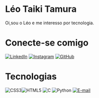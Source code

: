 
# Léo Taiki Tamura
Oi,sou o Léo e me interesso por tecnologia.

# Conecte-se comigo
[![LinkedIn](https://img.shields.io/badge/LinkedIn-000?style=for-the-badge&logo=linkedin&logoColor=0E76A8)](https://www.linkedin.com/in/l%C3%A9o-tamura-77740b2ba/) 
[![Instagram](https://img.shields.io/badge/Instagram-000?style=for-the-badge&logo=instagram)](https://www.instagram.com/taikileo/)
[![GitHub](https://img.shields.io/badge/GitHbt-000?style=for-the-badge&logo=github&logoColor=white)](https://github.com/Leopatito)
# Tecnologias
![CSS3](https://img.shields.io/badge/CSS3-000?style=for-the-badge&logo=css3&logoColor=264CE4)![HTML5](https://img.shields.io/badge/HTML5-000?style=for-the-badge&logo=html5)
![C](https://img.shields.io/badge/C-000?style=for-the-badge&logo=c)
![Python](https://img.shields.io/badge/Python-000?style=for-the-badge&logo=python)
[![E-mail](https://img.shields.io/badge/-Email-000?style=for-the-badge&logo=microsoft-outlook&logoColor=007BFF)](mailto:leotaikitamura@gmail.com)

